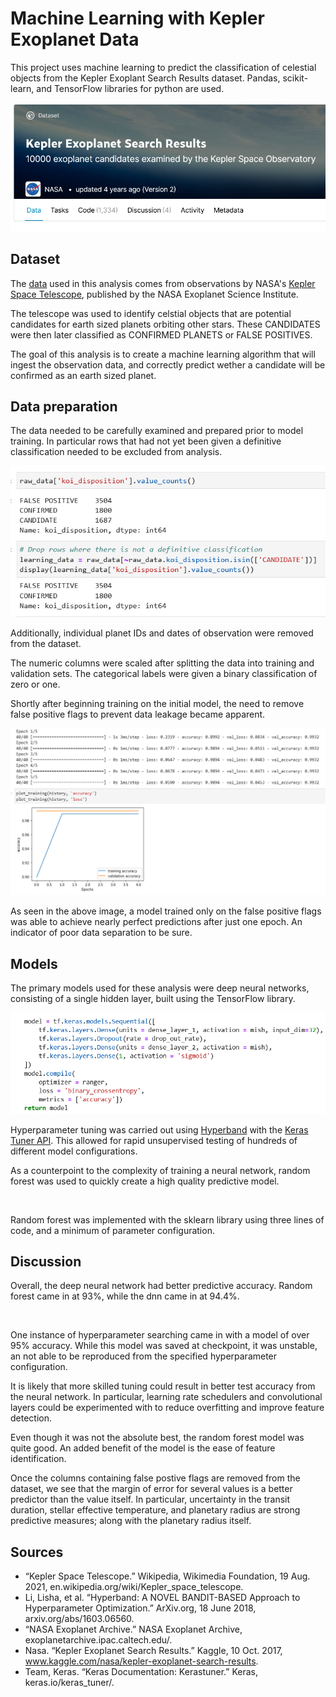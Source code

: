 # Machine Learning with Kepler Exoplanet Data
This project uses machine learning to predict the classification of celestial objects from the Kepler Exoplant Search Results dataset. Pandas, scikit-learn, and TensorFlow libraries for python are used.

[<img src="https://github.com/bakerv/ML-kepler-exoplanets/blob/main/images/kaggle_dataset.PNG">](https://www.kaggle.com/nasa/kepler-exoplanet-search-results)


## Dataset

The [data](https://exoplanetarchive.ipac.caltech.edu/docs/data.html) used in this analysis comes from observations by NASA's [Kepler Space Telescope](https://en.wikipedia.org/wiki/Kepler_space_telescope), published by the NASA Exoplanet Science Institute.

The telescope was used to identify celstial objects that are potential candidates for earth sized planets orbiting other stars. These CANDIDATES were then later classified as CONFIRMED PLANETS or FALSE POSITIVES. 

 The goal of this analysis is to create a machine learning algorithm that will ingest the observation data, and correctly predict wether a candidate will be confirmed as an earth sized planet.


## Data preparation
The data needed to be carefully examined and prepared prior to model training. In particular rows that had not yet been given a definitive classification needed to be excluded from analysis.


[<img src="https://github.com/bakerv/ML-kepler-exoplanets/blob/main/images/labels.PNG">](https://github.com/bakerv/ML-kepler-exoplanets/blob/main/data_cleaning.ipynb)


Additionally, individual planet IDs and dates of observation were removed from the dataset. 

The numeric columns were scaled after splitting the data into training and validation sets. The categorical labels were given a binary classification of zero or one. 

 Shortly after beginning training on the initial model, the need to remove false positive flags to prevent data leakage became apparent. 

[<img src="https://github.com/bakerv/ML-kepler-exoplanets/blob/main/images/data_leakage.PNG">](https://github.com/bakerv/ML-kepler-exoplanets/blob/main/Model_1_false_flag_features_nn.ipynb)

 As seen in the above image, a model trained only on the false positive flags was able to achieve nearly perfect predictions after just one epoch. An indicator of poor data separation to be sure.

 ## Models
The primary models used for these analysis were deep neural networks, consisting of a single
hidden layer, built using the TensorFlow library.

 [<img src="https://github.com/bakerv/ML-kepler-exoplanets/blob/main/images/dnn_model.PNG">](https://github.com/bakerv/ML-kepler-exoplanets/blob/main/training_functions.py)

Hyperparameter tuning was carried out using [Hyperband](https://arxiv.org/abs/1603.06560) with the [Keras Tuner API](https://keras.io/keras_tuner/). This allowed for rapid unsupervised testing of hundreds of different model configurations. 

As a counterpoint to the complexity of training a neural network, random forest was used to quickly create a high quality predictive model.

[<img src="">](random_forest.ipynb)

 Random forest was implemented with the sklearn library using three lines of code, and a minimum of parameter configuration.

## Discussion

Overall, the deep neural network had better predictive accuracy. Random forest came in at 93%, while the dnn came in at 94.4%.

[<img src="">](model_2.ipynb)

One instance of hyperparameter searching came in with a model of over 95% accuracy. While this model was saved at checkpoint, it was unstable, an not able to be reproduced from the specified hyperparameter configuration. 

It is likely that more skilled tuning could result in better test accuracy from the neural network. In particular, learning rate schedulers and convolutional layers could be experimented with to reduce overfitting and improve feature detection. 

Even though it was not the absolute best, the random forest model was quite good. An added benefit of the model is the ease of feature identification. 

Once the columns containing false postive flags are removed from the dataset, we see that the margin of error for several values is a better predictor than the value itself. In particular, uncertainty in the transit duration, stellar effective temperature, and planetary radius are strong predictive measures; along with the planetary radius itself. 




## Sources
- “Kepler Space Telescope.” Wikipedia, Wikimedia Foundation, 19 Aug. 2021, en.wikipedia.org/wiki/Kepler_space_telescope. 
- Li, Lisha, et al. “Hyperband: A NOVEL BANDIT-BASED Approach to Hyperparameter Optimization.” ArXiv.org, 18 June 2018, arxiv.org/abs/1603.06560. 
- “NASA Exoplanet Archive.” NASA Exoplanet Archive, exoplanetarchive.ipac.caltech.edu/. 
- Nasa. “Kepler Exoplanet Search Results.” Kaggle, 10 Oct. 2017, www.kaggle.com/nasa/kepler-exoplanet-search-results. 
- Team, Keras. “Keras Documentation: Kerastuner.” Keras, keras.io/keras_tuner/. 